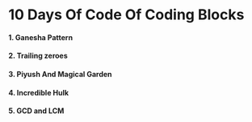# 10 Days Of Code Of Coding Blocks
#### 1. Ganesha Pattern
#### 2. Trailing zeroes
#### 3. Piyush And Magical Garden
#### 4. Incredible Hulk
#### 5. GCD and LCM

